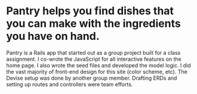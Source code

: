 # Pantry helps you find dishes that you can make with the ingredients you have on hand.

Pantry is a Rails app that started out as a group project built for a class assignment. I co-wrote the JavaScript for all interactive features on the home page. I also wrote the seed files and developed the model logic. I did the vast majority of front-end design for this site (color scheme, etc). The Devise setup was done by another group member. Drafting ERDs and setting up routes and controllers were team efforts. 
